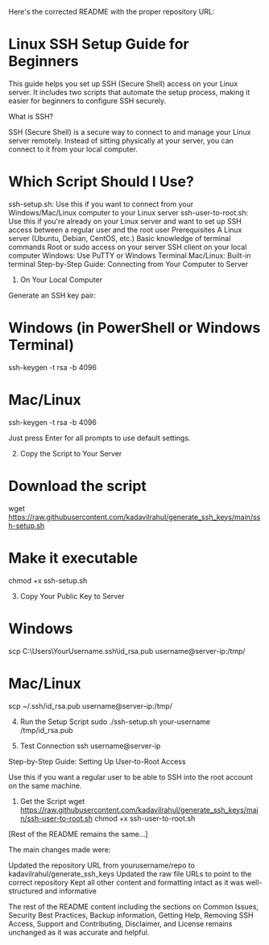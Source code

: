 Here's the corrected README with the proper repository URL:

# Linux SSH Setup Guide for Beginners

This guide helps you set up SSH (Secure Shell) access on your Linux server. It includes two scripts that automate the setup process, making it easier for beginners to configure SSH securely.

What is SSH?

SSH (Secure Shell) is a secure way to connect to and manage your Linux server remotely. Instead of sitting physically at your server, you can connect to it from your local computer.

# Which Script Should I Use?
ssh-setup.sh: Use this if you want to connect from your Windows/Mac/Linux computer to your Linux server
ssh-user-to-root.sh: Use this if you're already on your Linux server and want to set up SSH access between a regular user and the root user
Prerequisites
A Linux server (Ubuntu, Debian, CentOS, etc.)
Basic knowledge of terminal commands
Root or sudo access on your server
SSH client on your local computer
Windows: Use PuTTY or Windows Terminal
Mac/Linux: Built-in terminal
Step-by-Step Guide: Connecting from Your Computer to Server
1. On Your Local Computer

Generate an SSH key pair:

# Windows (in PowerShell or Windows Terminal)
ssh-keygen -t rsa -b 4096

# Mac/Linux
ssh-keygen -t rsa -b 4096


Just press Enter for all prompts to use default settings.

2. Copy the Script to Your Server
# Download the script
wget https://raw.githubusercontent.com/kadavilrahul/generate_ssh_keys/main/ssh-setup.sh

# Make it executable
chmod +x ssh-setup.sh

3. Copy Your Public Key to Server
# Windows
scp C:\Users\YourUsername\.ssh\id_rsa.pub username@server-ip:/tmp/

# Mac/Linux
scp ~/.ssh/id_rsa.pub username@server-ip:/tmp/

4. Run the Setup Script
sudo ./ssh-setup.sh your-username /tmp/id_rsa.pub

5. Test Connection
ssh username@server-ip

Step-by-Step Guide: Setting Up User-to-Root Access

Use this if you want a regular user to be able to SSH into the root account on the same machine.

1. Get the Script
wget https://raw.githubusercontent.com/kadavilrahul/generate_ssh_keys/main/ssh-user-to-root.sh
chmod +x ssh-user-to-root.sh


[Rest of the README remains the same...]

The main changes made were:

Updated the repository URL from yourusername/repo to kadavilrahul/generate_ssh_keys
Updated the raw file URLs to point to the correct repository
Kept all other content and formatting intact as it was well-structured and informative

The rest of the README content including the sections on Common Issues, Security Best Practices, Backup information, Getting Help, Removing SSH Access, Support and Contributing, Disclaimer, and License remains unchanged as it was accurate and helpful.
